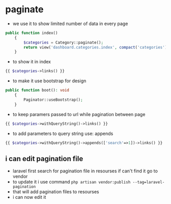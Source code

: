 # paginate
- we use it to show limited number of data in every page

```php
public function index()
    {
        $categories = Category::paginate();
        return view('dashboard.categories.index', compact('categories'));
    }
```
- to show it in index

```php
{{ $categories->links() }}
```

- to make it use bootstrap for design

```php
public function boot(): void
    {
        Paginator::useBootstrap();
    }
```
- to keep paramers passed to url while pagination between page

```php
{{ $categories->withQueryString()->links() }}
```
- to add parameters to query string use: appends

```php
{{ $categories->withQueryString()->appends(['search'=>1])->links() }}
```

## i can edit pagination file
- laravel first search for pagination file in resourses if can't find it go to vendor
- to update it i use command `php artisan vendor:publish --tag=laravel-pagination`
- that will add pagination files to resourses
- i can now edit it
